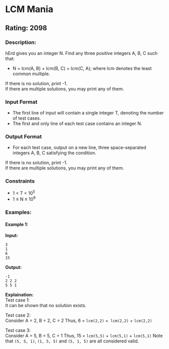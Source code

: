# LCM Mania
## Rating: 2098
### Description:
hErd gives you an integer N. Find any three positive integers A, B, C such that:
- N = lcm(A, B) + lcm(B, C) + lcm(C, A); where lcm denotes the least common multiple.

If there is no solution, print -1.  
If there are multiple solutions, you may print any of them.
### Input Format
- The first line of input will contain a single integer T, denoting the number of test cases.
- The first and only line of each test case contains an integer N.
### Output Format
- For each test case, output on a new line, three space-separated integers A, B, C satisfying the condition.

If there is no solution, print -1.  
If there are multiple solutions, you may print any of them.  
### Constraints
- 1 < T < 10<sup>5</sup>
- 1 ≤ N ≤ 10<sup>9</sup>

### Examples:
#### Example 1:
**Input:**
```
3
1
6
15
```
**Output:**
```
-1
2 2 2
5 5 1
```
**Explaination:**  
Test case 1:  
It can be shown that no solution exists.

Test case 2:  
Consider A = 2, B = 2, C = 2 Thus, 6 = `lcm(2,2)` +` lcm(2,2)` + `lcm(2,2)`

Test case 3:  
Consider A = 5, B = 5, C = 1 Thus, 15 = `lcm(5,5)` + `lcm(5,1)` + `lcm(5,1)` Note that `(5, 5, 1)`, `(1, 5, 5)` and `(5, 1, 5)` are all considered valid.